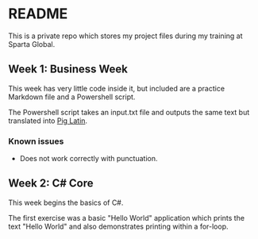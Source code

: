 # README

This is a private repo which stores my project files during my training at Sparta Global.

## Week 1: Business Week	

This week has very little code inside it, but included are a practice Markdown file and a Powershell script.

The Powershell script takes an input.txt file and outputs the same text but translated into [Pig Latin](https://en.wikipedia.org/wiki/Pig_Latin).

### Known issues

- Does not work correctly with punctuation.

## Week 2: C# Core

This week begins the basics of C#. 

The first exercise was a basic "Hello World" application which prints the text "Hello World" 
and also demonstrates printing within a for-loop.

